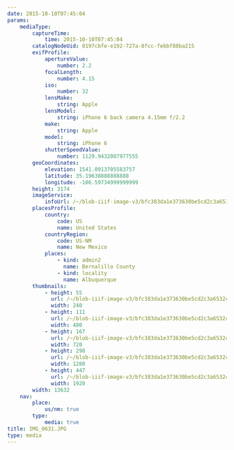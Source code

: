 ```yaml
---
date: 2015-10-10T07:45:04
params:
    mediaType:
        captureTime:
            time: 2015-10-10T07:45:04
        catalogNodeUid: 0197cbfe-e192-727a-8fcc-febbf88ba215
        exifProfile:
            apertureValue:
                number: 2.2
            focalLength:
                number: 4.15
            iso:
                number: 32
            lensMake:
                string: Apple
            lensModel:
                string: iPhone 6 back camera 4.15mm f/2.2
            make:
                string: Apple
            model:
                string: iPhone 6
            shutterSpeedValue:
                number: 1129.9432087977555
        geoCoordinates:
            elevation: 1541.0913705583757
            latitude: 35.19638888888888
            longitude: -106.59734999999999
        height: 3174
        imageService:
            infoUrl: /~/blob-iiif-image-v3/bfc383da1e373630be5cd2c3a6532c647fd0f071d06f2d1a9de053533738b03b/info.json
        placesProfile:
            country:
                code: US
                name: United States
            countryRegion:
                code: US-NM
                name: New Mexico
            places:
                - kind: admin2
                  name: Bernalillo County
                - kind: locality
                  name: Albuquerque
        thumbnails:
            - height: 55
              url: /~/blob-iiif-image-v3/bfc383da1e373630be5cd2c3a6532c647fd0f071d06f2d1a9de053533738b03b/full/240%2C55/0/default.jpg
              width: 240
            - height: 111
              url: /~/blob-iiif-image-v3/bfc383da1e373630be5cd2c3a6532c647fd0f071d06f2d1a9de053533738b03b/full/480%2C111/0/default.jpg
              width: 480
            - height: 167
              url: /~/blob-iiif-image-v3/bfc383da1e373630be5cd2c3a6532c647fd0f071d06f2d1a9de053533738b03b/full/720%2C167/0/default.jpg
              width: 720
            - height: 298
              url: /~/blob-iiif-image-v3/bfc383da1e373630be5cd2c3a6532c647fd0f071d06f2d1a9de053533738b03b/full/1280%2C298/0/default.jpg
              width: 1280
            - height: 447
              url: /~/blob-iiif-image-v3/bfc383da1e373630be5cd2c3a6532c647fd0f071d06f2d1a9de053533738b03b/full/1920%2C447/0/default.jpg
              width: 1920
        width: 13632
    nav:
        place:
            us/nm: true
        type:
            media: true
title: IMG_0631.JPG
type: media
---
```

